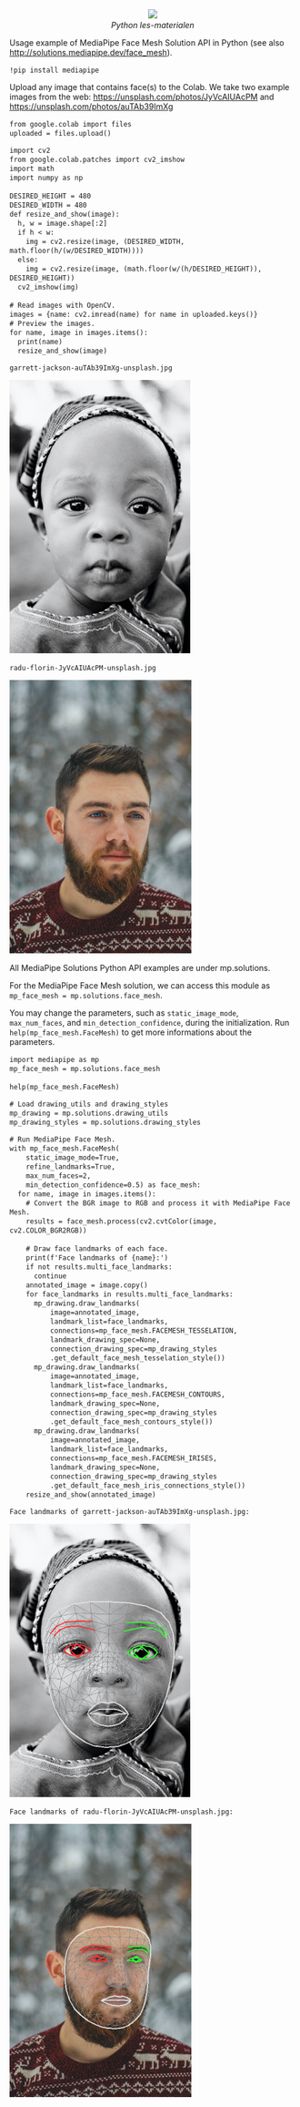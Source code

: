 <center>
    <img src='https://intecbrussel.be/img/logo3.png' width='400px' height='auto'/>
    <br/>
    <em>Python les-materialen</em>
</center>

Usage example of MediaPipe Face Mesh Solution API in Python (see also http://solutions.mediapipe.dev/face_mesh).


```
!pip install mediapipe
```

Upload any image that contains face(s) to the Colab. We take two example images from the web: https://unsplash.com/photos/JyVcAIUAcPM and https://unsplash.com/photos/auTAb39ImXg


```
from google.colab import files
uploaded = files.upload()
```


```
import cv2
from google.colab.patches import cv2_imshow
import math
import numpy as np

DESIRED_HEIGHT = 480
DESIRED_WIDTH = 480
def resize_and_show(image):
  h, w = image.shape[:2]
  if h < w:
    img = cv2.resize(image, (DESIRED_WIDTH, math.floor(h/(w/DESIRED_WIDTH))))
  else:
    img = cv2.resize(image, (math.floor(w/(h/DESIRED_HEIGHT)), DESIRED_HEIGHT))
  cv2_imshow(img)

# Read images with OpenCV.
images = {name: cv2.imread(name) for name in uploaded.keys()}
# Preview the images.
for name, image in images.items():
  print(name)   
  resize_and_show(image)
```

    garrett-jackson-auTAb39ImXg-unsplash.jpg
    


    
![png](02-%20Mediapipe%20face%20mesh_files/02-%20Mediapipe%20face%20mesh_5_1.png)
    


    radu-florin-JyVcAIUAcPM-unsplash.jpg
    


    
![png](02-%20Mediapipe%20face%20mesh_files/02-%20Mediapipe%20face%20mesh_5_3.png)
    


All MediaPipe Solutions Python API examples are under mp.solutions.

For the MediaPipe Face Mesh solution, we can access this module as `mp_face_mesh = mp.solutions.face_mesh`.

You may change the parameters, such as `static_image_mode`, `max_num_faces`, and `min_detection_confidence`, during the initialization. Run `help(mp_face_mesh.FaceMesh)` to get more informations about the parameters.


```
import mediapipe as mp
mp_face_mesh = mp.solutions.face_mesh

help(mp_face_mesh.FaceMesh)
```


```
# Load drawing_utils and drawing_styles
mp_drawing = mp.solutions.drawing_utils 
mp_drawing_styles = mp.solutions.drawing_styles
```


```
# Run MediaPipe Face Mesh.
with mp_face_mesh.FaceMesh(
    static_image_mode=True,
    refine_landmarks=True,
    max_num_faces=2,
    min_detection_confidence=0.5) as face_mesh:
  for name, image in images.items():
    # Convert the BGR image to RGB and process it with MediaPipe Face Mesh.
    results = face_mesh.process(cv2.cvtColor(image, cv2.COLOR_BGR2RGB))

    # Draw face landmarks of each face.
    print(f'Face landmarks of {name}:')
    if not results.multi_face_landmarks:
      continue
    annotated_image = image.copy()
    for face_landmarks in results.multi_face_landmarks:
      mp_drawing.draw_landmarks(
          image=annotated_image,
          landmark_list=face_landmarks,
          connections=mp_face_mesh.FACEMESH_TESSELATION,
          landmark_drawing_spec=None,
          connection_drawing_spec=mp_drawing_styles
          .get_default_face_mesh_tesselation_style())
      mp_drawing.draw_landmarks(
          image=annotated_image,
          landmark_list=face_landmarks,
          connections=mp_face_mesh.FACEMESH_CONTOURS,
          landmark_drawing_spec=None,
          connection_drawing_spec=mp_drawing_styles
          .get_default_face_mesh_contours_style())
      mp_drawing.draw_landmarks(
          image=annotated_image,
          landmark_list=face_landmarks,
          connections=mp_face_mesh.FACEMESH_IRISES,
          landmark_drawing_spec=None,
          connection_drawing_spec=mp_drawing_styles
          .get_default_face_mesh_iris_connections_style())
    resize_and_show(annotated_image)
```

    Face landmarks of garrett-jackson-auTAb39ImXg-unsplash.jpg:
    


    
![png](02-%20Mediapipe%20face%20mesh_files/02-%20Mediapipe%20face%20mesh_9_1.png)
    


    Face landmarks of radu-florin-JyVcAIUAcPM-unsplash.jpg:
    


    
![png](02-%20Mediapipe%20face%20mesh_files/02-%20Mediapipe%20face%20mesh_9_3.png)
    


